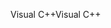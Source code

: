 <span data-ttu-id="8a3ce-101">Visual C++</span><span class="sxs-lookup"><span data-stu-id="8a3ce-101">Visual C++</span></span>
